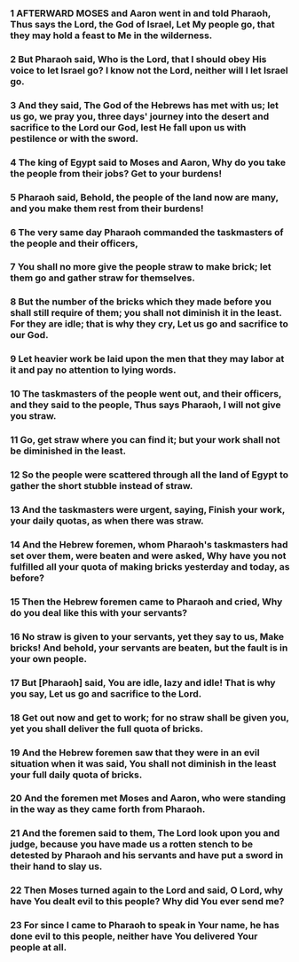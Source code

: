 ### 1 AFTERWARD MOSES and Aaron went in and told Pharaoh, Thus says the Lord, the God of Israel, Let My people go, that they may hold a feast to Me in the wilderness.

### 2 But Pharaoh said, Who is the Lord, that I should obey His voice to let Israel go? I know not the Lord, neither will I let Israel go.

### 3 And they said, The God of the Hebrews has met with us; let us go, we pray you, three days' journey into the desert and sacrifice to the Lord our God, lest He fall upon us with pestilence or with the sword.

### 4 The king of Egypt said to Moses and Aaron, Why do you take the people from their jobs? Get to your burdens!

### 5 Pharaoh said, Behold, the people of the land now are many, and you make them rest from their burdens!

### 6 The very same day Pharaoh commanded the taskmasters of the people and their officers,

### 7 You shall no more give the people straw to make brick; let them go and gather straw for themselves.

### 8 But the number of the bricks which they made before you shall still require of them; you shall not diminish it in the least. For they are idle; that is why they cry, Let us go and sacrifice to our God.

### 9 Let heavier work be laid upon the men that they may labor at it and pay no attention to lying words.

### 10 The taskmasters of the people went out, and their officers, and they said to the people, Thus says Pharaoh, I will not give you straw.

### 11 Go, get straw where you can find it; but your work shall not be diminished in the least.

### 12 So the people were scattered through all the land of Egypt to gather the short stubble instead of straw.

### 13 And the taskmasters were urgent, saying, Finish your work, your daily quotas, as when there was straw.

### 14 And the Hebrew foremen, whom Pharaoh's taskmasters had set over them, were beaten and were asked, Why have you not fulfilled all your quota of making bricks yesterday and today, as before?

### 15 Then the Hebrew foremen came to Pharaoh and cried, Why do you deal like this with your servants?

### 16 No straw is given to your servants, yet they say to us, Make bricks! And behold, your servants are beaten, but the fault is in your own people.

### 17 But [Pharaoh] said, You are idle, lazy and idle! That is why you say, Let us go and sacrifice to the Lord.

### 18 Get out now and get to work; for no straw shall be given you, yet you shall deliver the full quota of bricks.

### 19 And the Hebrew foremen saw that they were in an evil situation when it was said, You shall not diminish in the least your full daily quota of bricks.

### 20 And the foremen met Moses and Aaron, who were standing in the way as they came forth from Pharaoh.

### 21 And the foremen said to them, The Lord look upon you and judge, because you have made us a rotten stench to be detested by Pharaoh and his servants and have put a sword in their hand to slay us.

### 22 Then Moses turned again to the Lord and said, O Lord, why have You dealt evil to this people? Why did You ever send me?

### 23 For since I came to Pharaoh to speak in Your name, he has done evil to this people, neither have You delivered Your people at all.